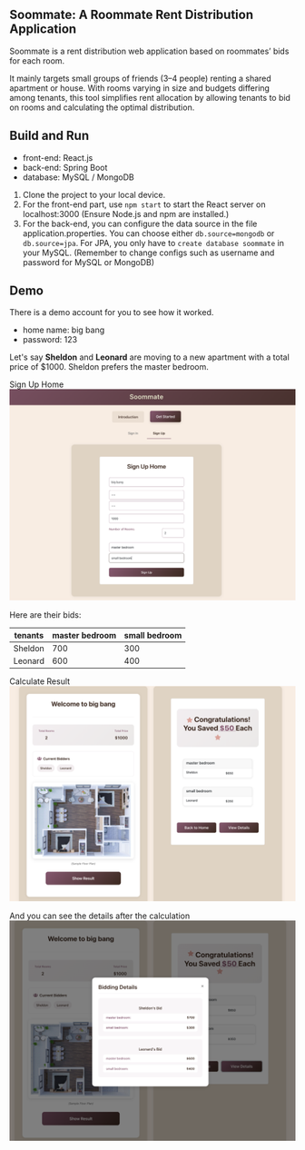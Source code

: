 ## Soommate: A Roommate Rent Distribution Application

Soommate is a rent distribution web application based on roommates’ bids for each room.

It mainly targets small groups of friends (3–4 people) renting a shared apartment or house. With rooms varying in size and budgets differing among tenants, this tool simplifies rent allocation by allowing tenants to bid on rooms and calculating the optimal distribution.

## Build and Run

- front-end: React.js
- back-end: Spring Boot
- database: MySQL / MongoDB

1. Clone the project to your local device.
2. For the front-end part, use `npm start` to start the React server on localhost:3000 (Ensure Node.js and npm are installed.)
3. For the back-end, you can configure the data source in the file application.properties. You can choose either `db.source=mongodb` or `db.source=jpa`. For JPA, you only have to `create database soommate` in your MySQL. (Remember to change configs such as username and password for MySQL or MongoDB)

## Demo

There is a demo account for you to see how it worked.
- home name: big bang
- password: 123

Let's say **Sheldon** and **Leonard** are moving to a new apartment with a total price of $1000. Sheldon prefers the master bedroom.

Sign Up Home
![sign_up](materials/sign_up.png)

Here are their bids:

| tenants | master bedroom | small bedroom |
| ------- | -------------- | ------------- |
| Sheldon | 700            | 300           |
| Leonard | 600            | 400           |

Calculate Result
![calculate_result](materials/result.png)

And you can see the details after the calculation
![details](materials/details.png)